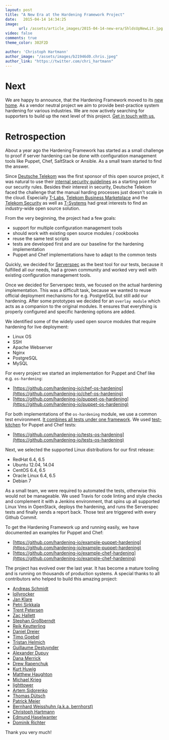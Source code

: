 ```yaml
---
layout: post
title: "A New Era at the Hardening Framework Project"
date:   2015-04-14 14:34:25
image:
      url: /assets/article_images/2015-04-14-new-era/ShldsUpNewLit.jpg
video: false
comments: true
theme_color: 302F2D

author: 'Christoph Hartmann'
author_image: "/assets/images/b21946d0.chris.jpeg"
author_link: "https://twitter.com/chri_hartmann"
---
```


# Next

We are happy to announce, that the Hardening Framework moved to its [new home](https://github.com/hardening-io). As a vendor neutral project we aim to provide best-practice system hardening for various industries. We are now actively searching for supporters to build up the next level of this project. [Get in touch with us.](mailto:chris@lollyrock.com)

# Retrospection

About a year ago the Hardening Framework has started as a small challenge to proof if server hardening can be done with configuration management tools like Puppet, Chef, SaltStack or Ansible. As a small team started to find the answer.

Since [Deutsche Telekom](http://www.telekom.com/) was the first sponsor of this open source project, it was natural to use their [internal security guidelines](http://www.telekom.com/static/-/155996/18/technische-sicherheitsanforderungen-si) as a starting point for our security rules. Besides their interest in security, Deutsche Telekom faced the challenge that the manual harding processes just doesn't scale in the cloud. Especially [T-Labs](http://www.laboratories.telekom.com/), [Telekom Business Marketplace](https://portal.telekomcloud.com/) and the [Telekom Security](https://www.telekom.com/security) as well as [T-Systems](http://www.t-systems.com/) had great interests to find an industry-wide open source solution.

From the very beginning, the project had a few goals:

- support for multiple configuration management tools
- should work with existing open source modules / cookbooks
- reuse the same test scripts
- tests are developed first and are our baseline for the hardening implementation
- Puppet and Chef implementations have to adapt to the common tests

Quickly, we decided for [Serverspec](http://serverspec.org/) as the best tool for our tests, because it fulfilled all our needs, had a grown community and worked very well with existing configuration management tools.

Once we decided for Serverspec tests, we focused on the actual hardening implementation. This was a difficult task, because we wanted to reuse official deployment mechanisms for e.g. PostgreSQL but still add our hardening. After some prototypes we decided for an `overlay module` which acts as a companion to the original modules. It ensures that everything is properly configured and specific hardening options are added.

We identified some of the widely used open source modules that require hardening for live deployment:

- Linux OS
- SSH
- Apache Webserver
- Nginx
- PostgreSQL
- MySQL

For every project we started an implementation for Puppet and Chef like e.g. `os-hardening`:

 * [https://github.com/hardening-io/chef-os-hardening](https://github.com/hardening-io/chef-os-hardening)
 * [https://github.com/hardening-io/puppet-os-hardening](https://github.com/hardening-io/puppet-os-hardening)

For both implementations of the `os-hardening` module, we use a common test environment. [It combines all tests under one framework](http://ehaselwanter.com/en/blog/2014/05/08/using-test-kitchen-with-puppet/). We used [test-kitchen](http://kitchen.ci/) for Puppet and Chef tests:

 * [https://github.com/hardening-io/tests-os-hardening](https://github.com/hardening-io/tests-os-hardening)

Next, we selected the supported Linux distributions for our first release:

- RedHat 6.4, 6.5
- Ubuntu 12.04, 14.04
- CentOS 6.4, 6.5
- Oracle Linux 6.4, 6.5
- Debian 7

As a small team, we were required to automated the tests, otherwise this would not be manageable. We used Travis for code linting and style checks and complement it with a Jenkins environment, that spins up all supported Linux Vms in OpenStack, deploys the hardening, and runs the Serverspec tests and finally sends a report back. Those test are triggered with every Github Commit.

To get the Hardening Framework up and running easily, we have documented an examples for Puppet and Chef:

 * [https://github.com/hardening-io/example-puppet-hardening](https://github.com/hardening-io/example-puppet-hardening)
 * [https://github.com/hardening-io/example-chef-hardening](https://github.com/hardening-io/example-chef-hardening)

The project has evolved over the last year. It has become a mature tooling and is running on thousands of production systems. A special thanks to all contributors who helped to build this amazing project:

* [Andreas Schmidt](https://github.com/aschmidt75)
* [lollyrocker](https://github.com/lollyrocker)
* [Jan Klare](https://github.com/jklare)
* [Petri Sirkkala](https://github.com/sirkkalap)
* [Trent Petersen](https://github.com/Rockstar04)
* [Zac Hallett](https://github.com/zhallett)
* [Stephan Großberndt](https://github.com/sgrossberndt)
* [Reik Keutterling](https://github.com/spielkind)
* [Daniel Dreier](https://github.com/danieldreier)
* [Timo Goebel](https://github.com/timogoebel)
* [Tristan Helmich](https://github.com/fadenb)
* [Guillaume Destuynder](https://github.com/gdestuynder)
* [Alexander Dupuy](https://github.com/dupuy)
* [Dana Merrick](https://github.com/dmerrick)
* [Drew Rapenchuk](https://github.com/rapenchukd)
* [Kurt Huwig](https://github.com/kurthuwig)
* [Matthew Haughton](https://github.com/3flex)
* [Michael Krieg](https://github.com/michaelkrieg)
* [lighttower](https://github.com/lighttower)
* [Artem Sidorenko](https://github.com/artem-sidorenko)
* [Thomas Dütsch](https://github.com/a-tom)
* [Patrick Meier](https://github.com/atomic111)
* [Bernhard Weisshuhn (a.k.a. bernhorst)](https://github.com/bkw)
* [Christoph Hartmann](https://github.com/chris-rock)
* [Edmund Haselwanter](https://github.com/ehaselwanter)
* [Dominik Richter](https://github.com/arlimus)

Thank you very much!

